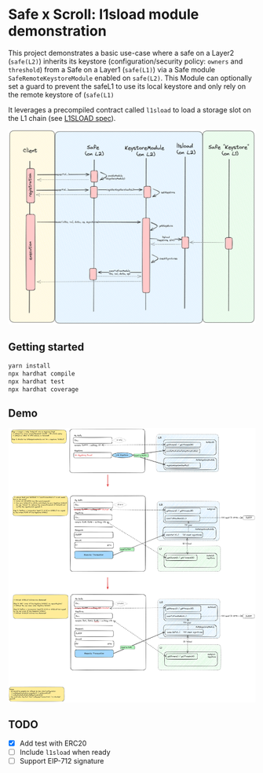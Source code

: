# Safe x Scroll: l1sload module demonstration 

This project demonstrates a basic use-case where a safe on a Layer2 (`safe(L2)`) inherits its keystore (configuration/security policy: `owners` and `threshold`) from a Safe on a Layer1 (`safe(L1)`) via a Safe module `SafeRemoteKeystoreModule` enabled on `safe(L2)`. 
This Module can optionally set a guard to prevent the safeL1 to use its local keystore and only rely on the remote keystore of (`safe(L1)`

It leverages a precompiled contract called `l1sload` to load a storage slot on the L1 chain (see [L1SLOAD spec](https://scrollzkp.notion.site/L1SLOAD-spec-a12ae185503946da9e660869345ef7dc)).

![](docs/flow.png)


## Getting started

```shell
yarn install
npx hardhat compile
npx hardhat test
npx hardhat coverage
```

## Demo

![](docs/demo-mockups.png)

## TODO
- [X] Add test with ERC20
- [ ] Include `l1sload` when ready
- [ ] Support EIP-712 signature